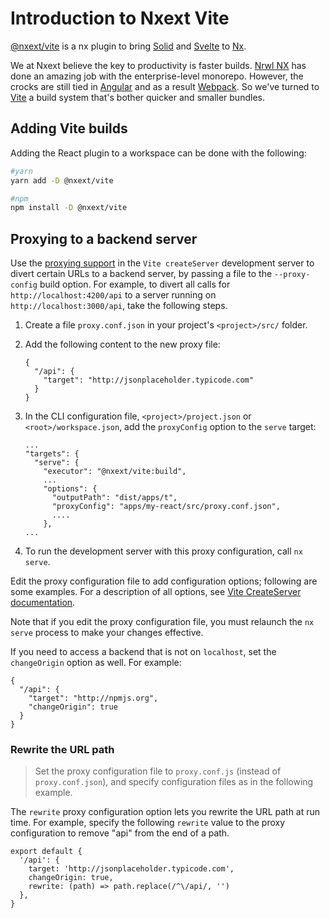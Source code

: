 # Introduction to Nxext Vite

[@nxext/vite](https://github.com/nxext/nx-extensions/tree/master/packages/vite) is a nx plugin to bring [Solid](https://solid.dev/) and [Svelte](https://svelte.dev/) to [Nx](https://nx.dev/).

We at Nxext believe the key to productivity is faster builds. [Nrwl NX](https://nx.dev) has done an amazing job with the enterprise-level monorepo. However, the crocks are still tied in [Angular](https://angular.io) and as a result [Webpack](https://webpack.js.org/). So we've turned to [Vite](https://vitejs.dev/) a build system that's bother quicker and smaller bundles.

## Adding Vite builds

Adding the React plugin to a workspace can be done with the following:

```bash
#yarn
yarn add -D @nxext/vite
```

```bash
#npm
npm install -D @nxext/vite
```

## Proxying to a backend server

Use the [proxying support](https://vitejs.dev/config/#server-proxy) in the `Vite createServer` development server to divert certain URLs to a backend server, by passing a file to the `--proxy-config` build option.
For example, to divert all calls for `http://localhost:4200/api` to a server running on `http://localhost:3000/api`, take the following steps.

1. Create a file `proxy.conf.json` in your project's `<project>/src/` folder.

1. Add the following content to the new proxy file:

   ```
   {
     "/api": {
       "target": "http://jsonplaceholder.typicode.com"
     }
   }
   ```

1. In the CLI configuration file, `<project>/project.json` or `<root>/workspace.json`, add the `proxyConfig` option to the `serve` target:

   ```
   ...
   "targets": {
     "serve": {
       "executor": "@nxext/vite:build",
       ...
       "options": {
         "outputPath": "dist/apps/t",
         "proxyConfig": "apps/my-react/src/proxy.conf.json",
         ....
       },
   ...
   ```

1. To run the development server with this proxy configuration, call `nx serve`.

Edit the proxy configuration file to add configuration options; following are some examples.
For a description of all options, see [Vite CreateServer documentation](https://vitejs.dev/config/#server-proxy).

Note that if you edit the proxy configuration file, you must relaunch the `nx serve` process to make your changes effective.

If you need to access a backend that is not on `localhost`, set the `changeOrigin` option as well. For example:

```
{
  "/api": {
    "target": "http://npmjs.org",
    "changeOrigin": true
  }
}
```

### Rewrite the URL path

> Set the proxy configuration file to `proxy.conf.js` (instead of `proxy.conf.json`), and specify configuration files as in the following example.

The `rewrite` proxy configuration option lets you rewrite the URL path at run time.
For example, specify the following `rewrite` value to the proxy configuration to remove "api" from the end of a path.

```
export default {
  '/api': {
    target: 'http://jsonplaceholder.typicode.com',
    changeOrigin: true,
    rewrite: (path) => path.replace(/^\/api/, '')
  },
}
```
